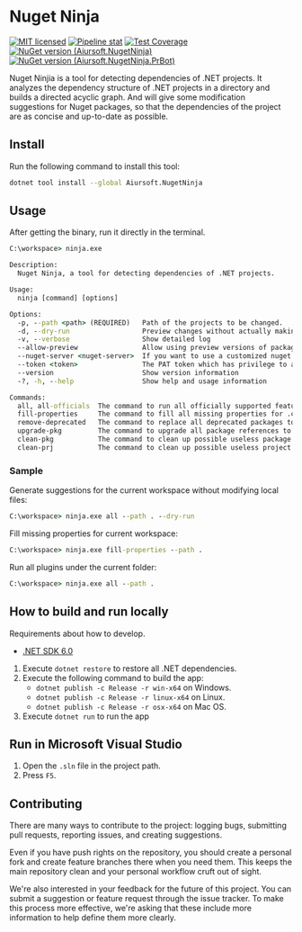 # Nuget Ninja

[![MIT licensed](https://img.shields.io/badge/license-MIT-blue.svg)](https://gitlab.aiursoft.cn/aiursoft/nugetninja/-/blob/master/LICENSE)
[![Pipeline stat](https://gitlab.aiursoft.cn/aiursoft/nugetninja/badges/master/pipeline.svg)](https://gitlab.aiursoft.cn/aiursoft/nugetninja/-/pipelines)
[![Test Coverage](https://gitlab.aiursoft.cn/aiursoft/nugetninja/badges/master/coverage.svg)](https://gitlab.aiursoft.cn/aiursoft/nugetninja/-/pipelines)
[![NuGet version (Aiursoft.NugetNinja)](https://img.shields.io/nuget/v/Aiursoft.NugetNinja.svg)](https://www.nuget.org/packages/Aiursoft.NugetNinja/)
[![NuGet version (Aiursoft.NugetNinja.PrBot)](https://img.shields.io/nuget/v/Aiursoft.NugetNinja.PrBot.svg)](https://www.nuget.org/packages/Aiursoft.NugetNinja.PrBot/)

Nuget Ninjia is a tool for detecting dependencies of .NET projects. It analyzes the dependency structure of .NET projects in a directory and builds a directed acyclic graph. And will give some modification suggestions for Nuget packages, so that the dependencies of the project are as concise and up-to-date as possible.

## Install

Run the following command to install this tool:

```bash
dotnet tool install --global Aiursoft.NugetNinja
```

## Usage

After getting the binary, run it directly in the terminal.

```cmd
C:\workspace> ninja.exe

Description:
  Nuget Ninja, a tool for detecting dependencies of .NET projects.

Usage:
  ninja [command] [options]

Options:
  -p, --path <path> (REQUIRED)   Path of the projects to be changed.
  -d, --dry-run                  Preview changes without actually making them
  -v, --verbose                  Show detailed log
  --allow-preview                Allow using preview versions of packages from Nuget.
  --nuget-server <nuget-server>  If you want to use a customized nuget server instead of the official nuget.org, you can set it with a value like: https://nuget.myserver/v3/index.json
  --token <token>                The PAT token which has privilege to access the nuget server. See: https://docs.microsoft.com/en-us/azure/devops/organizations/accounts/use-personal-access-tokens-to-authenticate
  --version                      Show version information
  -?, -h, --help                 Show help and usage information

Commands:
  all, all-officials  The command to run all officially supported features.
  fill-properties     The command to fill all missing properties for .csproj files.
  remove-deprecated   The command to replace all deprecated packages to new packages.
  upgrade-pkg         The command to upgrade all package references to possible latest and avoid conflicts.
  clean-pkg           The command to clean up possible useless package references.
  clean-prj           The command to clean up possible useless project references.
```

### Sample

Generate suggestions for the current workspace without modifying local files:

```cmd
C:\workspace> ninja.exe all --path . --dry-run
```

Fill missing properties for current workspace:

```cmd
C:\workspace> ninja.exe fill-properties --path .
```

Run all plugins under the current folder:

```cmd
C:\workspace> ninja.exe all --path .
```

## How to build and run locally

Requirements about how to develop.

* [.NET SDK 6.0](https://github.com/dotnet/core/tree/master/release-notes)

1. Execute `dotnet restore` to restore all .NET dependencies.
2. Execute the following command to build the app:
   * `dotnet publish -c Release -r win-x64` on Windows.
   * `dotnet publish -c Release -r linux-x64` on Linux.
   * `dotnet publish -c Release -r osx-x64` on Mac OS.
3. Execute `dotnet run` to run the app

## Run in Microsoft Visual Studio

1. Open the `.sln` file in the project path.
2. Press `F5`.

## Contributing

There are many ways to contribute to the project: logging bugs, submitting pull requests, reporting issues, and creating suggestions.

Even if you have push rights on the repository, you should create a personal fork and create feature branches there when you need them. This keeps the main repository clean and your personal workflow cruft out of sight.

We're also interested in your feedback for the future of this project. You can submit a suggestion or feature request through the issue tracker. To make this process more effective, we're asking that these include more information to help define them more clearly.
